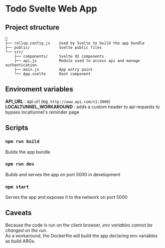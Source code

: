 # Todo Svelte Web App

## Project structure

 ```
 📂
 ├── rollup.config.js    Used by Svelte to build the app bundle
 ├── public/             Svelte public files
 └── src/
     ├── components/     Svelte UI components
     ├── api.js          Module used to access api and manage authentication
     ├── main.js         App entry point
     └── App.svelte      Root component
 ```

## Enviroment variables

 **API_URL** : api url (eg. `http://www.api.com/v1:3000`)\
 **LOCALTUNNEL_WORKAROUND** : adds a custom header to api requests to bypass localtunnel's reminder page

## Scripts

 ### `npm run build`

 Builds the app bundle

 ### `npm run dev`

 Builds and serves the app on port 5000 in development

 ### `npm start`

 Serves the app and exposes it to the network on port 5000

## Caveats

 Because the code is run on the client browser, *env variables cannot be changed on the run*.\
 As a workaround, the Dockerfile will build the app declaring env variables as build ARGs.
